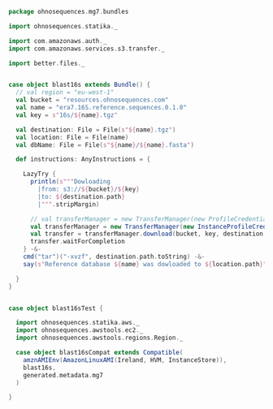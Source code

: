 
```scala
package ohnosequences.mg7.bundles

import ohnosequences.statika._

import com.amazonaws.auth._
import com.amazonaws.services.s3.transfer._

import better.files._


case object blast16s extends Bundle() {
  // val region = "eu-west-1"
  val bucket = "resources.ohnosequences.com"
  val name = "era7.16S.reference.sequences.0.1.0"
  val key = s"16s/${name}.tgz"

  val destination: File = File(s"${name}.tgz")
  val location: File = File(name)
  val dbName: File = File(s"${name}/${name}.fasta")

  def instructions: AnyInstructions = {

    LazyTry {
      println(s"""Dowloading
        |from: s3://${bucket}/${key}
        |to: ${destination.path}
        |""".stripMargin)

      // val transferManager = new TransferManager(new ProfileCredentialsProvider("default"))
      val transferManager = new TransferManager(new InstanceProfileCredentialsProvider())
      val transfer = transferManager.download(bucket, key, destination.toJava)
      transfer.waitForCompletion
    } -&-
    cmd("tar")("-xvzf", destination.path.toString) -&-
    say(s"Reference database ${name} was dowloaded to ${location.path}")

  }
}


case object blast16sTest {

  import ohnosequences.statika.aws._
  import ohnosequences.awstools.ec2._
  import ohnosequences.awstools.regions.Region._

  case object blast16sCompat extends Compatible(
    amznAMIEnv(AmazonLinuxAMI(Ireland, HVM, InstanceStore)),
    blast16s,
    generated.metadata.mg7
  )

}

```




[main/scala/metagenomica/bio4j/taxonomyTree.scala]: ../bio4j/taxonomyTree.scala.md
[main/scala/metagenomica/bio4j/titanTaxonomyTree.scala]: ../bio4j/titanTaxonomyTree.scala.md
[main/scala/metagenomica/bundles/bio4jTaxonomy.scala]: bio4jTaxonomy.scala.md
[main/scala/metagenomica/bundles/blast.scala]: blast.scala.md
[main/scala/metagenomica/bundles/blast16s.scala]: blast16s.scala.md
[main/scala/metagenomica/bundles/flash.scala]: flash.scala.md
[main/scala/metagenomica/bundles/gis.scala]: gis.scala.md
[main/scala/metagenomica/data.scala]: ../data.scala.md
[main/scala/metagenomica/dataflows/standard.scala]: ../dataflows/standard.scala.md
[main/scala/metagenomica/loquats/1.flash.scala]: ../loquats/1.flash.scala.md
[main/scala/metagenomica/loquats/2.split.scala]: ../loquats/2.split.scala.md
[main/scala/metagenomica/loquats/3.blast.scala]: ../loquats/3.blast.scala.md
[main/scala/metagenomica/loquats/4.merge.scala]: ../loquats/4.merge.scala.md
[main/scala/metagenomica/loquats/5.assignment.scala]: ../loquats/5.assignment.scala.md
[main/scala/metagenomica/loquats/6.counting.scala]: ../loquats/6.counting.scala.md
[main/scala/metagenomica/package.scala]: ../package.scala.md
[main/scala/metagenomica/parameters.scala]: ../parameters.scala.md
[test/scala/bundles.scala]: ../../../../test/scala/bundles.scala.md
[test/scala/lca.scala]: ../../../../test/scala/lca.scala.md
[test/scala/metagenomica/pipeline.scala]: ../../../../test/scala/metagenomica/pipeline.scala.md